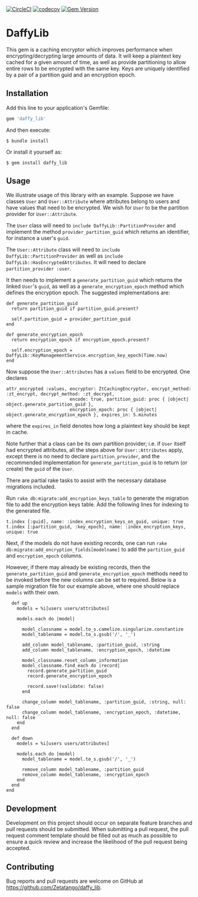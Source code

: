 [![CircleCI](https://circleci.com/gh/Zetatango/daffy_lib.svg?style=svg)](https://circleci.com/gh/Zetatango/daffy_lib) [![codecov](https://codecov.io/gh/Zetatango/daffy_lib/branch/master/graph/badge.svg?token=WxED9350q4)](https://codecov.io/gh/Zetatango/daffy_lib) [![Gem Version](https://badge.fury.io/rb/daffy_lib.svg)](https://badge.fury.io/rb/daffy_lib) 
# DaffyLib

This gem is a caching encryptor which improves performance when encrypting/decrypting large amounts of data.  It will keep a plaintext key cached for a given amount of time, as well as provide partitioning to allow entire rows to be encrypted with the same key.  Keys are uniquely identified by a pair of a partition guid and an encryption epoch.

## Installation

Add this line to your application's Gemfile:

```ruby
gem 'daffy_lib'
```

And then execute:

    $ bundle install

Or install it yourself as:

    $ gem install daffy_lib

## Usage

We illustrate usage of this library with an example.  Suppose we have classes `User` and `User::Attribute` where attributes belong to users and have values that need to be encrypted.  We wish for `User` to be the partition provider for `User::Attribute`.

The `User` class will need to `include DaffyLib::PartitionProvider` and implement the method `provider_partition_guid` which returns an identifier, for instance a user's `guid`.

The `User::Attribute` class will need to `include DaffyLib::PartitionProvider` as well as `include DaffyLib::HasEncryptedAttributes`.  It will need to declare `partition_provider :user`.  

It then needs to implement a `generate_partition_guid` which returns the linked `User`'s `guid`, as well as a `generate_encryption_epoch` method which defines the encryption epoch.  The suggested implementations are:

  ```
  def generate_partition_guid
    return partition_guid if partition_guid.present?

    self.partition_guid = provider_partition_guid
  end

  def generate_encryption_epoch
    return encryption_epoch if encryption_epoch.present?

    self.encryption_epoch = DaffyLib::KeyManagementService.encryption_key_epoch(Time.now)
  end
  ```

Now suppose the `User::Attributes` has a `values` field to be encrypted.  One declares

```
attr_encrypted :values, encryptor: ZtCachingEncryptor, encrypt_method: :zt_encrypt, decrypt_method: :zt_decrypt,
                        encode: true, partition_guid: proc { |object| object.generate_partition_guid },
                        encryption_epoch: proc { |object| object.generate_encryption_epoch }, expires_in: 5.minutes
```
                                         
where the `expires_in` field denotes how long a plaintext key should be kept in cache.

Note further that a class can be its own partition provider; i.e. if `User` itself had encrypted attributes, all the steps above for `User::Attributes` apply, except there is no need to declare `partition_provider`, and the recommended implementation for `generate_partition_guid` is to return (or create) the `guid` of the `User`.

There are partial rake tasks to assist with the necessary database migrations included.

Run `rake db:migrate:add_encryption_keys_table` to generate the migration file to add the encryption keys table.  Add the following lines for indexing to the generated file.

```
t.index [:guid], name: :index_encryption_keys_on_guid, unique: true
t.index [:partition_guid, :key_epoch], name: :index_encryption_keys, unique: true

```
Next, if the models do not have existing records, one can run `rake db:migrate:add_encryption_fields[modelname]` to add the `partition_guid` and `encryption_epoch` columns.

However, if there may already be existing records, then the `generate_partition_guid` and `generate_encryption_epoch` methods need to be invoked before the new columns can be set to required.  Below is a sample migration file for our example above, where one should replace `models` with their own.
```
  def up
    models = %i[users users/attributes]

    models.each do |model|

      model_classname = model.to_s.camelize.singularize.constantize
      model_tablename = model.to_s.gsub('/', '_')

      add_column model_tablename, :partition_guid, :string
      add_column model_tablename, :encryption_epoch, :datetime

      model_classname.reset_column_information
      model_classname.find_each do |record|
        record.generate_partition_guid
        record.generate_encryption_epoch

        record.save!(validate: false)
      end

      change_column model_tablename, :partition_guid, :string, null: false
      change_column model_tablename, :encryption_epoch, :datetime, null: false
    end
  end

  def down
    models = %i[users users/attributes]

    models.each do |model|
      model_tablename = model.to_s.gsub('/', '_')

      remove_column model_tablename, :partition_guid
      remove_column model_tablename, :encryption_epoch
    end
  end
end
```


## Development

Development on this project should occur on separate feature branches and pull requests should be submitted. When submitting a pull request, the pull request comment template should be filled out as much as possible to ensure a quick review and increase the likelihood of the pull request being accepted.

## Contributing

Bug reports and pull requests are welcome on GitHub at https://github.com/Zetatango/daffy_lib.

